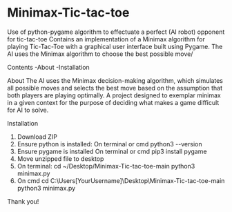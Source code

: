 # Minimax-Tic-tac-toe
Use of python-pygame algorithm to effectuate a perfect (AI robot) opponent for tic-tac-toe
Contains an implementation of a Minimax algorithm for playing Tic-Tac-Toe with a graphical user interface built using Pygame. The AI uses the Minimax algorithm to choose the best possible move/

Contents
-About
-Installation

About
The AI uses the Minimax decision-making algorithm, which simulates all possible moves and selects the best move based on the assumption that both players are playing optimally. A project designed to exemplar minimax in a given context for the purpose of deciding what makes a game difficult for AI to solve. 

Installation

1. Download ZIP
2. Ensure python is installed:
   On terminal or cmd
   python3 --version
3. Ensure pygame is installed
   On terminal or cmd
   pip3 install pygame
4. Move unzipped file to desktop
5. On terminal:
   cd ~/Desktop/Minimax-Tic-tac-toe-main
   python3 minimax.py
6. On cmd cd C:\Users\[YourUsername]\Desktop\Minimax-Tic-tac-toe-main
   python3 minimax.py

Thank you!
   
    

